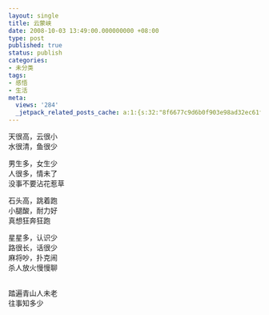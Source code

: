 ```yaml
---
layout: single
title: 云蒙峡
date: 2008-10-03 13:49:00.000000000 +08:00
type: post
published: true
status: publish
categories:
- 未分类
tags:
- 感悟
- 生活
meta:
  views: '284'
  _jetpack_related_posts_cache: a:1:{s:32:"8f6677c9d6b0f903e98ad32ec61f8deb";a:2:{s:7:"expires";i:1484252822;s:7:"payload";a:0:{}}}
---
```

<div class="t_msgfont" id="postmessage_4150532">天很高，云很小<br />
水很清，鱼很少</p>
<p>男生多，女生少<br />
人很多，情未了<br />
没事不要沾花惹草</p>
<p>石头高，跳着跑<br />
小腿酸，耐力好<br />
真想狂奔狂跑</p>
<p>星星多，认识少<br />
路很长，话很少<br />
麻将吵，扑克闹<br />
杀人放火慢慢聊</div>
<div class="t_msgfont"> </div>
<div class="t_msgfont">踏遍青山人未老<br />
往事知多少</div>
